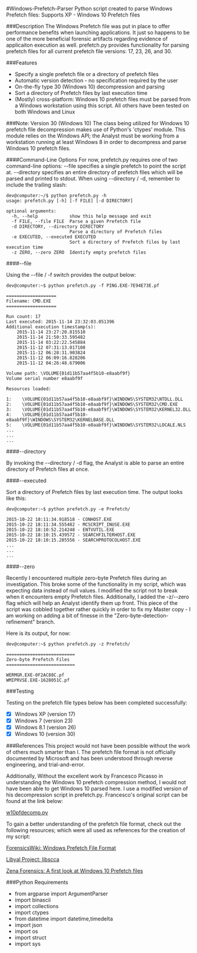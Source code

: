 #Windows-Prefetch-Parser
Python script created to parse Windows Prefetch files: Supports XP - Windows 10 Prefetch files

###Description
The Windows Prefetch file was put in place to offer performance benefits when launching applications. It just so happens to be one of the more beneficial forensic artifacts regarding evidence of applicaiton execution as well. prefetch.py provides functionality for parsing prefetch files for all current prefetch file versions: 17, 23, 26, and 30.

###Features

* Specify a single prefetch file or a directory of prefetch files
* Automatic version detection - no specification required by the user
* On-the-fly type 30 (Windows 10) decompression and parsing
* Sort a directory of Prefetch files by last execution time
* (Mostly) cross-platform: Windows 10 prefetch files must be parsed from a Windows workstation using this script. All others have been tested on both Windows and Linux

###Note: Version 30 (Windows 10)
The class being utilized for Windows 10 prefetch file decompression makes use of Python's 'ctypes' module. This module relies on the Windows API; the Analyst must be working from a workstation running at least Windows 8 in order to decompress and parse Windows 10 prefetch files.

####Command-Line Options
For now, prefetch.py requires one of two command-line options: --file specifies a single prefetch to point the script at. --directory specifies an entire directory of prefetch files which will be parsed and printed to stdout. When using --directory / -d, remember to include the trailing slash:

```
dev@computer:~/$ python prefetch.py -h
usage: prefetch.py [-h] [-f FILE] [-d DIRECTORY]

optional arguments:
  -h, --help            show this help message and exit
  -f FILE, --file FILE  Parse a given Prefetch file
  -d DIRECTORY, --directory DIRECTORY
                        Parse a directory of Prefetch files
  -e EXECUTED, --executed EXECUTED
                        Sort a directory of Prefetch files by last execution time
  -z ZERO, --zero ZERO  Identify empty prefetch files
```

####--file

Using the --file / -f switch provides the output below:

```
dev@computer:~$ python prefetch.py -f PING.EXE-7E94E73E.pf

===================
Filename: CMD.EXE
===================

Run count: 17
Last executed: 2015-11-14 23:32:03.051396
Additional execution timestamp(s):
    2015-11-14 23:27:20.815510
    2015-11-14 21:50:33.595482
    2015-11-14 03:22:22.545884
    2015-11-12 07:31:13.017108
    2015-11-12 06:28:31.903824
    2015-11-12 06:09:16.828206
    2015-11-12 04:26:48.679006

Volume path: \VOLUME{01d11b57aa4f5b10-e8aabf9f}
Volume serial number e8aabf9f

Resources loaded:

1:    \VOLUME{01d11b57aa4f5b10-e8aabf9f}\WINDOWS\SYSTEM32\NTDLL.DLL
2:    \VOLUME{01d11b57aa4f5b10-e8aabf9f}\WINDOWS\SYSTEM32\CMD.EXE
3:    \VOLUME{01d11b57aa4f5b10-e8aabf9f}\WINDOWS\SYSTEM32\KERNEL32.DLL
4:    \VOLUME{01d11b57aa4f5b10-e8aabf9f}\WINDOWS\SYSTEM32\KERNELBASE.DLL
5:    \VOLUME{01d11b57aa4f5b10-e8aabf9f}\WINDOWS\SYSTEM32\LOCALE.NLS
...
...
...
```

####--directory

By invoking the --directory / -d flag, the Analyst is able to parse an entire directory of Prefetch files at once.

####--executed

Sort a directory of Prefetch files by last execution time. The output looks like this:

```
dev@computer:~$ python prefetch.py -e Prefetch/

2015-10-22 18:11:34.918518 - CONHOST.EXE
2015-10-22 18:11:34.555482 - MCSCRIPT_INUSE.EXE
2015-10-22 18:10:52.214248 - ENTVUTIL.EXE
2015-10-22 18:10:15.439572 - SEARCHFILTERHOST.EXE
2015-10-22 18:10:15.285556 - SEARCHPROTOCOLHOST.EXE
...
...
...
```

####--zero

Recently I encountered multiple zero-byte Prefetch files during an investigation. This broke some of the functionality in my script, which was expecting data instead of null values. I modified the script not to break when it encounters empty Prefetch files. Additionally, I added the -z/--zero flag which will help an Analyst identify them up front. This piece of the script was cobbled together rather quickly in order to fix my Master copy - I am working on adding a bit of finesse in the "Zero-byte-detection-refinement" branch.

Here is its output, for now:

```
dev@computer:~$ python prefetch.py -z Prefetch/

==========================
Zero-byte Prefetch Files
==========================

WERMGR.EXE-0F2AC88C.pf
WMIPRVSE.EXE-1628051C.pf

```

###Testing

Testing on the prefetch file types below has been completed successfully:

- [x] Windows XP (version 17)
- [x] Windows 7 (version 23)
- [x] Windows 8.1 (version 26)
- [x] Windows 10 (version 30)

###References
This project would not have been possible without the work of others much smarter than I. The prefetch file format is not officially documented by Microsoft and has been understood through reverse engineering, and trial-and-error. 

Additionally, Without the excellent work by Francesco Picasso in understanding the Windows 10 prefetch compression method, I would not have been able to get Windows 10 parsed here. I use a modified version of his decompression script in prefetch.py. Francesco's original script can be found at the link below:

[w10pfdecomp.py](https://github.com/dfirfpi/hotoloti/blob/master/sas/w10pfdecomp.py)

To gain a better understanding of the prefetch file format, check out the following resources; which were all used as references for the creation of my script:

[ForensicsWiki: Windows Prefetch File Format](http://www.forensicswiki.org/wiki/Windows_Prefetch_File_Format)

[Libyal Project: libscca ](https://github.com/libyal/libscca/blob/master/documentation/Windows%20Prefetch%20File%20(PF)%20format.asciidoc)

[Zena Forensics: A first look at Windows 10 Prefetch files](http://blog.digital-forensics.it/2015/06/a-first-look-at-windows-10-prefetch.html)

###Python Requirements

* from argparse import ArgumentParser
* import binascii
* import collections
* import ctypes
* from datetime import datetime,timedelta
* import json
* import os
* import struct
* import sys

